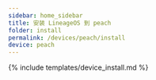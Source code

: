 ```yaml
---
sidebar: home_sidebar
title: 安装 LineageOS 到 peach
folder: install
permalink: /devices/peach/install
device: peach
---
```

{% include templates/device_install.md %}
